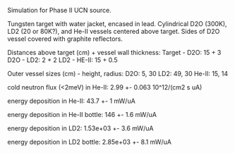Simulation for Phase II UCN source.

Tungsten target with water jacket, encased in lead.
Cylindrical D2O (300K), LD2 (20 or 80K?), and He-II vessels centered above target.
Sides of D2O vessel covered with graphite reflectors.

Distances above target (cm) + vessel wall thickness:
Target - D2O: 15 + 3
D2O - LD2: 2 + 2
LD2 - HE-II: 15 + 0.5

Outer vessel sizes (cm) - height, radius:
D2O: 5, 30
LD2: 49, 30
He-II: 15, 14

cold neutron flux (<2meV) in He-II:
2.99 +- 0.063 10^12/(cm2 s uA)

energy deposition in He-II:
43.7 +- 1 mW/uA

energy deposition in He-II bottle:
146 +- 1.6 mW/uA

energy deposition in LD2:
1.53e+03 +- 3.6 mW/uA

energy deposition in LD2 bottle:
2.85e+03 +- 8.1 mW/uA

